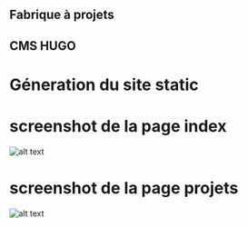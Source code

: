 ## Fabrique à projets 
## CMS HUGO

# Géneration du site static 

# screenshot de la page index

![alt text](https://github.com/Nicolas-Turck/FAP-HUGO/blob/main/themes/fapTh%C3%A8me/static/img/index.png)

# screenshot de la page projets

![alt text](https://github.com/Nicolas-Turck/FAP-HUGO/blob/main/themes/fapTh%C3%A8me/static/img/projetscreenshot.png)

